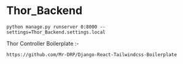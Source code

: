 # Thor_Backend

`
python manage.py runserver 0:8000 --settings=Thor_Backend.settings.local
`

Thor Controller Boilerplate :-

`
https://github.com/Mr-DRP/Django-React-Tailwindcss-Boilerplate
`
